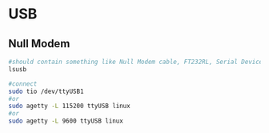 # USB

## Null Modem

```bash
#should contain something like Null Modem cable, FT232RL, Serial Device converter
lsusb

#connect
sudo tio /dev/ttyUSB1
#or
sudo agetty -L 115200 ttyUSB linux
#or
sudo agetty -L 9600 ttyUSB linux
```


